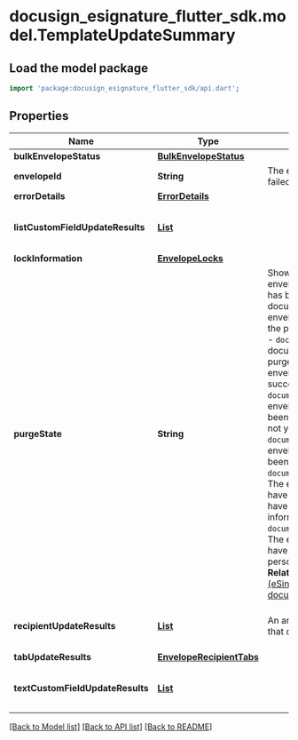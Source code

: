 # docusign_esignature_flutter_sdk.model.TemplateUpdateSummary

## Load the model package
```dart
import 'package:docusign_esignature_flutter_sdk/api.dart';
```

## Properties
Name | Type | Description | Notes
------------ | ------------- | ------------- | -------------
**bulkEnvelopeStatus** | [**BulkEnvelopeStatus**](BulkEnvelopeStatus.md) |  | [optional] 
**envelopeId** | **String** | The envelope ID of the envelope status that failed to post. | [optional] 
**errorDetails** | [**ErrorDetails**](ErrorDetails.md) |  | [optional] 
**listCustomFieldUpdateResults** | [**List<ListCustomField>**](ListCustomField.md) |  | [optional] [default to const []]
**lockInformation** | [**EnvelopeLocks**](EnvelopeLocks.md) |  | [optional] 
**purgeState** | **String** | Shows the current purge state for the envelope. Valid values:  - `unpurged`: There has been no successful request to purge documents. - `documents_queued`: The envelope documents have been added to the purge queue, but have not been purged. - `documents_dequeued`: The envelope documents have been taken out of the purge queue. - `documents_purged`: The envelope documents have been successfully purged. - `documents_and_metadata_queued`: The envelope documents and metadata have been added to the purge queue, but have not yet been purged. - `documents_and_metadata_purged`: The envelope documents and metadata have been successfully purged. - `documents_and_metadata_and_redact_queued`: The envelope documents and metadata have been added to the purge queue, but have not yet been purged, nor has personal information been redacted. - `documents_and_metadata_and_redact_purged`: The envelope documents and metadata have been successfully purged, and personal information has been redacted.  **Related topics**  - [Purging documents (eSingature Concepts)](/docs/esign-rest-api/esign101/concepts/documents/purging/) - [Purging documents in an envelope (blog post)](https://www.docusign.com/blog/developers/purging-documents-envelope)   | [optional] 
**recipientUpdateResults** | [**List<RecipientUpdateResponse>**](RecipientUpdateResponse.md) | An array of `recipientUpdateResults` objects that contain details about the recipients. | [optional] [default to const []]
**tabUpdateResults** | [**EnvelopeRecipientTabs**](EnvelopeRecipientTabs.md) |  | [optional] 
**textCustomFieldUpdateResults** | [**List<TextCustomField>**](TextCustomField.md) |  | [optional] [default to const []]

[[Back to Model list]](../README.md#documentation-for-models) [[Back to API list]](../README.md#documentation-for-api-endpoints) [[Back to README]](../README.md)


